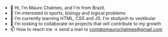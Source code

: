 - 👋 Hi, I’m Mauro Chalmes, and I'm from Brazil.
- 👀 I’m interested in sports, biology and logical problems
- 🌱 I’m currently learning HTML, CSS and JS. I'm studyinh to vestibular
- 💞️ I’m looking to collaborate on projects that will contribute to my growth
- 📫 How to reach me -> send a mail to contatomaurochalmes@gmail.com

<!---
maurochalmes/maurochalmes is a ✨ special ✨ repository because its `README.md` (this file) appears on your GitHub profile.
You can click the Preview link to take a look at your changes.
--->
